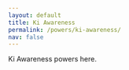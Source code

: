 ```yaml
---
layout: default
title: Ki Awareness
permalink: /powers/ki-awareness/
nav: false
---
```


Ki Awareness powers here.